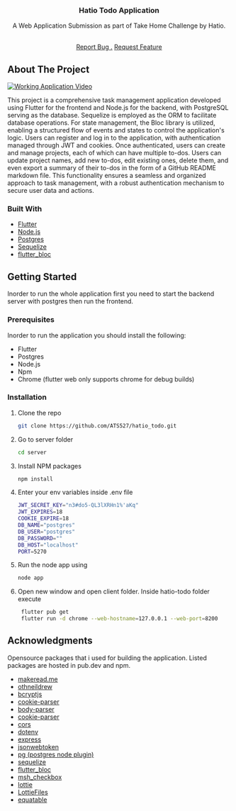                          
<br/>
<div align="center">

<h3 align="center">Hatio Todo Application</h3>
<p align="center">
A Web Application Submission as part of Take Home Challenge by Hatio.

<br/>
<br/>
  
<a href="https://github.com/ShaanCoding/ReadME-Generator/issues/new?labels=bug&template=bug-report---.md">Report Bug .</a>
<a href="https://github.com/ShaanCoding/ReadME-Generator/issues/new?labels=enhancement&template=feature-request---.md">Request Feature</a>
</p>
</div>

 ## About The Project

[![Working Application Video](https://img.youtube.com/vi/yr53kaMzu50/0.jpg)](https://www.youtube.com/watch?v=yr53kaMzu50 "Hatio Todo Application Working Video")

This project is a comprehensive task management application developed using Flutter for the frontend and Node.js for the backend, with PostgreSQL serving as the database. Sequelize is employed as the ORM to facilitate database operations. For state management, the Bloc library is utilized, enabling a structured flow of events and states to control the application's logic. Users can register and log in to the application, with authentication managed through JWT and cookies. Once authenticated, users can create and manage projects, each of which can have multiple to-dos. Users can update project names, add new to-dos, edit existing ones, delete them, and even export a summary of their to-dos in the form of a GitHub README markdown file. This functionality ensures a seamless and organized approach to task management, with a robust authentication mechanism to secure user data and actions.
 ### Built With

- [Flutter](https://flutter.dev/)
- [Node.js](https://nodejs.org)
- [Postgres](https://www.postgresql.org)
- [Sequelize](https://sequelize.org)
- [flutter_bloc](https://pub.dev/packages/flutter_bloc)
 ## Getting Started

Inorder to run the whole application first you need to start the backend server with postgres then run the frontend.
 ### Prerequisites

Inorder to run the application you should install the following:
- Flutter
- Postgres
- Node.js
- Npm
- Chrome (flutter web only supports chrome for debug builds)
 ### Installation

1. Clone the repo
   ```sh
   git clone https://github.com/ATS527/hatio_todo.git
   ```
2. Go to server folder
   ```sh
   cd server
   ```
3. Install NPM packages
    ```sh
    npm install
    ```
4. Enter your env variables inside .env file
   ```sh
   JWT_SECRET_KEY="n3#do5-QL3lXRHn1%'aKq"
   JWT_EXPIRES=18
   COOKIE_EXPIRE=18
   DB_NAME="postgres"
   DB_USER="postgres"
   DB_PASSWORD=""
   DB_HOST="localhost"
   PORT=5270
   ```
5. Run the node app using
   ```sh
   node app
   ```
6. Open new window and open client folder. Inside hatio-todo folder execute 

   ```sh
    flutter pub get
    flutter run -d chrome --web-hostname=127.0.0.1 --web-port=8200
    ```
 ## Acknowledgments

Opensource packages that i used for building the application. Listed packages are hosted in pub.dev and npm.


- [makeread.me](https://github.com/ShaanCoding/ReadME-Generator)
- [othneildrew](https://github.com/othneildrew/Best-README-Template)
- [bcryptjs](https://www.npmjs.com/package/bcryptjs)
- [cookie-parser](https://www.npmjs.com/package/cookie-parser)
- [body-parser](https://www.npmjs.com/package/body-parser)
- [cookie-parser](https://www.npmjs.com/package/cookie-parser)
- [cors](https://www.npmjs.com/package/cors)
- [dotenv](https://www.npmjs.com/package/dotenv)
- [express](https://www.npmjs.com/package/express)
- [jsonwebtoken](https://www.npmjs.com/package/jsonwebtoken)
- [pg (postgres node plugin)](https://www.npmjs.com/package/pg)
- [sequelize](https://www.npmjs.com/package/sequelize)
- [flutter_bloc](https://pub.dev/packages/flutter_bloc)
- [msh_checkbox](https://pub.dev/packages/msh_checkbox)
- [lottie](https://pub.dev/packages/lottie)
- [LottieFiles](https://lottiefiles.com/)
- [equatable](https://pub.dev/packages/equatable)
